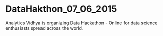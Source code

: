 # DataHakthon_07_06_2015
Analytics Vidhya is organizing Data Hackathon - Online for data science enthusiasts spread across the world.
